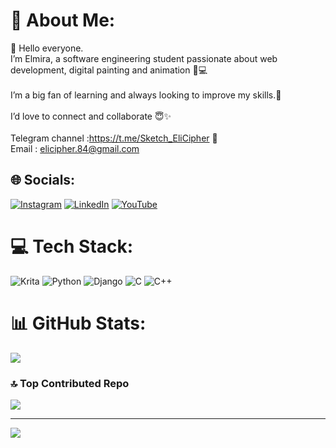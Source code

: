 # 💫 About Me:
👋 Hello everyone.<br>I’m Elmira, a software engineering student passionate about web development, digital painting and animation 🎨💻<br><br>I’m a big fan of learning and always looking to improve my skills.🌱<br><br>I’d love to connect and collaborate 😇✨<br><br>Telegram channel :https://t.me/Sketch_EliCipher 🚀<br>Email : elicipher.84@gmail.com


## 🌐 Socials:
[![Instagram](https://img.shields.io/badge/Instagram-%23E4405F.svg?logo=Instagram&logoColor=white)](https://instagram.com/Sketch_EliCipher) [![LinkedIn](https://img.shields.io/badge/LinkedIn-%230077B5.svg?logo=linkedin&logoColor=white)](https://linkedin.com/in/elmira-nikroodi) [![YouTube](https://img.shields.io/badge/YouTube-%23FF0000.svg?logo=YouTube&logoColor=white)](https://youtube.com/@elicipher9813) 

# 💻 Tech Stack:
![Krita](https://img.shields.io/badge/Krita-203759?style=for-the-badge&logo=krita&logoColor=EEF37B) ![Python](https://img.shields.io/badge/python-3670A0?style=for-the-badge&logo=python&logoColor=ffdd54) ![Django](https://img.shields.io/badge/django-%23092E20.svg?style=for-the-badge&logo=django&logoColor=white) ![C](https://img.shields.io/badge/c-%2300599C.svg?style=for-the-badge&logo=c&logoColor=white) ![C++](https://img.shields.io/badge/c++-%2300599C.svg?style=for-the-badge&logo=c%2B%2B&logoColor=white) 
# 📊 GitHub Stats:
![](https://github-readme-stats.vercel.app/api/top-langs/?username=elicipher&theme=dark&hide_border=false&include_all_commits=false&count_private=false&layout=compact)

### 🔝 Top Contributed Repo
![](https://github-contributor-stats.vercel.app/api?username=elicipher&limit=5&theme=dark&combine_all_yearly_contributions=true)

---
[![](https://visitcount.itsvg.in/api?id=elicipher&icon=5&color=1)](https://visitcount.itsvg.in)

<!-- Proudly created with GPRM ( https://gprm.itsvg.in ) -->
